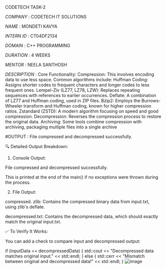 CODETECH TASK-2

*COMPANY* : CODETECH IT SOLUTIONS

*NAME* : MONDETI KAVYA

*INTERN ID* :  CT04DF2134

*DOMAIN* : C++ PROGRAMMING

*DURATION* : 4 WEEKS

*MENTOR* : NEELA SANTHOSH

*DESCRIPTION* : Core Functionality:
Compression: This involves encoding data to use less space. Common algorithms include:
Huffman Coding: Assigns shorter codes to frequent characters and longer codes to less frequent ones.
Lempel-Ziv (LZ77, LZ78, LZW): Replaces repeating sequences with references to earlier occurrences.
Deflate: A combination of LZ77 and Huffman coding, used in ZIP files.
Bzip2: Employs the Burrows-Wheeler transform and Huffman coding, known for higher compression ratios.
Zstandard (ZSTD): A modern algorithm focusing on speed and good compression.
Decompression: Reverses the compression process to restore the original data.
Archiving: Some tools combine compression with archiving, packaging multiple files into a single archive

#OUTPUT : 
File compressed and decompressed successfully.

🔍 Detailed Output Breakdown:

1. Console Output:

File compressed and decompressed successfully.

This is printed at the end of the main() if no exceptions were thrown during the process.

2. File Output:

compressed. zlib:
Contains the compressed binary data from input.txt, using zlib's deflate.

decompressed.txt:
Contains the decompressed data, which should exactly match the original input.txt.


✅ To Verify It Works:

You can add a check to compare input and decompressed output:

if (inputData == decompressedData) {
    std::cout << "Decompressed data matches original input." << std::endl;
} else {
    std::cerr << "Mismatch between original and decompressed data!" << std::endl;
}
![image](https://github.com/user-attachments/assets/2d08f68e-7f71-4afc-9903-a4beafa34a73)
